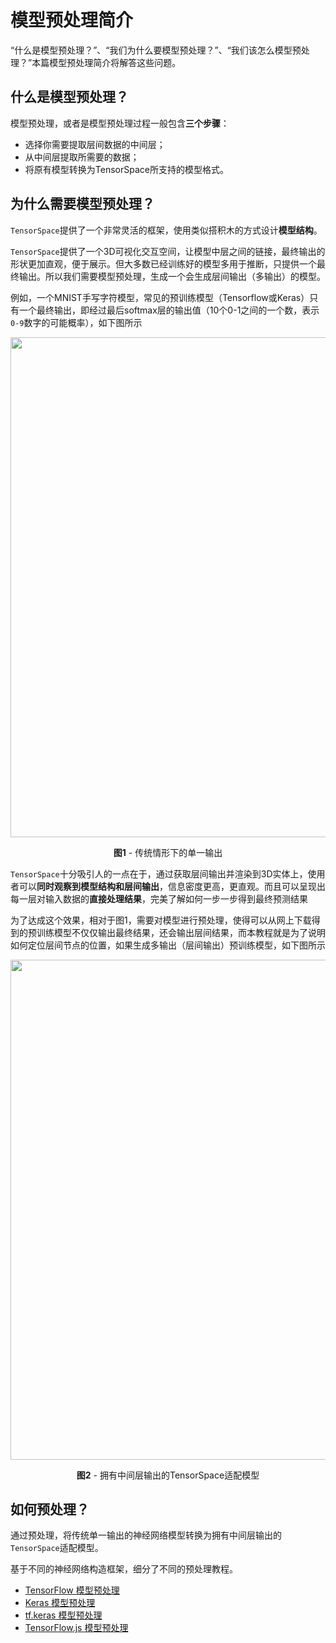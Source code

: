 # 模型预处理简介

“什么是模型预处理？”、“我们为什么要模型预处理？”、“我们该怎么模型预处理？”本篇模型预处理简介将解答这些问题。

## 什么是模型预处理？

模型预处理，或者是模型预处理过程一般包含**三个步骤**：

* 选择你需要提取层间数据的中间层；
* 从中间层提取所需要的数据；
* 将原有模型转换为TensorSpace所支持的模型格式。

## 为什么需要模型预处理？

`TensorSpace`提供了一个非常灵活的框架，使用类似搭积木的方式设计**模型结构**。

`TensorSpace`提供了一个3D可视化交互空间，让模型中层之间的链接，最终输出的形状更加直观，便于展示。但大多数已经训练好的模型多用于推断，只提供一个最终输出。所以我们需要模型预处理，生成一个会生成层间输出（多输出）的模型。

例如，一个MNIST手写字符模型，常见的预训练模型（Tensorflow或Keras）只有一个最终输出，即经过最后softmax层的输出值（10个0-1之间的一个数，表示`0-9`数字的可能概率），如下图所示

<p align="center">
<img width=800 src="https://github.com/zchholmes/tsp_image/blob/master/General/intro_preprocess_s_zh.png">
</p>
<p align="center">
<b>图1</b> - 传统情形下的单一输出
</p>

`TensorSpace`十分吸引人的一点在于，通过获取层间输出并渲染到3D实体上，使用者可以**同时观察到模型结构和层间输出**，信息密度更高，更直观。而且可以呈现出每一层对输入数据的**直接处理结果**，完美了解如何一步一步得到最终预测结果

为了达成这个效果，相对于图1，需要对模型进行预处理，使得可以从网上下载得到的预训练模型不仅仅输出最终结果，还会输出层间结果，而本教程就是为了说明如何定位层间节点的位置，如果生成多输出（层间输出）预训练模型，如下图所示

<p align="center">
<img width=800 src="https://github.com/zchholmes/tsp_image/blob/master/General/intro_preprocess_m_zh.png">
</p> 
<p align="center">
<b>图2</b> - 拥有中间层输出的TensorSpace适配模型
</p>

## 如何预处理？

通过预处理，将传统单一输出的神经网络模型转换为拥有中间层输出的`TensorSpace`适配模型。

基于不同的神经网络构造框架，细分了不同的预处理教程。

* [TensorFlow 模型预处理](https://github.com/syt123450/tensorspace/blob/master/docs/preprocess_zh/TensorFlow/README.md)
* [Keras 模型预处理](https://github.com/syt123450/tensorspace/blob/master/docs/preprocess_zh/Keras/README.md)
* [tf.keras 模型预处理](https://github.com/syt123450/tensorspace/blob/master/docs/preprocess_zh/tfKeras/README.md)
* [TensorFlow.js 模型预处理](https://github.com/syt123450/tensorspace/blob/master/docs/preprocess_zh/TensorFlowJS/README.md)
